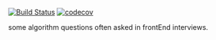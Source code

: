 [![Build Status](https://travis-ci.org/tjx666/fe-algorithm.svg?branch=master)](https://travis-ci.org/tjx666/fe-algorithm) [![codecov](https://codecov.io/gh/tjx666/fe-algorithm/branch/master/graph/badge.svg)](https://codecov.io/gh/tjx666/fe-algorithm)

some algorithm questions often asked in frontEnd interviews.
